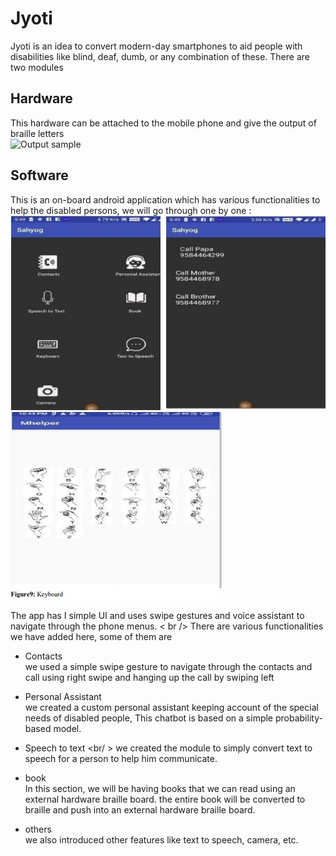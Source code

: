 # Jyoti
Jyoti is an idea to convert modern-day smartphones to aid people with disabilities like blind, deaf, dumb, or any combination of these.
There are two modules
## Hardware
This hardware can be attached to the mobile phone and give the output of braille letters <br />
![Output sample](https://github.com/shubham2004/Jyoti/blob/master/demo.gif) <br />

## Software
This is an on-board android application which has various functionalities to help the disabled persons, we will go through one by one :<br />
![Screenshot](app_screen1.JPG) <br />
![Screenshot](app_screen2.JPG) <br />

The app has I simple UI and uses swipe gestures and voice assistant to navigate through the phone menus. < br />
There are various functionalities we have added here, some of them are <br />
- Contacts <br />
we used a simple swipe gesture to navigate through the contacts and call using right swipe and hanging up the call by swiping left 

- Personal Assistant <br />
we created a custom personal assistant keeping account of the special needs of disabled people, This chatbot is based on a simple probability-based model.

- Speech to text <br/ >
we created the module to simply convert text to speech for a person to help him communicate.

- book <br />
In this section, we will be having books that we can read using an external hardware braille board. the entire book will be converted to braille and push into an external hardware braille board.

- others <br />
we also introduced other features like text to speech, camera, etc.
